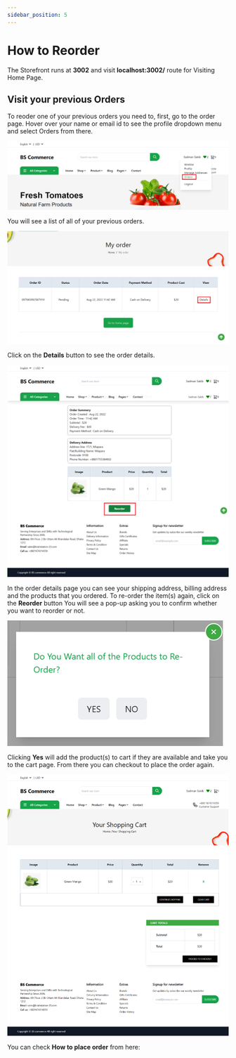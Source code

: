 ```yaml
---
sidebar_position: 5
---
```


# How to Reorder

The Storefront runs at **3002** and visit **localhost:3002/** route for Visiting Home Page.

## Visit your previous Orders
To reoder one of your previous orders you need to, first, go to the order page. Hover over your name or email id to see the profile dropdown menu and select Orders from there.

![Docs Version Dropdown](../img/re-order/hover_order.png)

You will see a list of all of your previous orders.

![Docs Version Dropdown](../img/re-order/my_orders.png)

Click on the **Details** button to see the order details.

![Docs Version Dropdown](../img/re-order/re-order.png)

In the order details page you can see your shipping address, billing address and the products that you ordered. To re-order the item(s) again, click on the **Reorder** button 
You will see a pop-up asking you to confirm whether you want to reorder or not.

![Docs Version Dropdown](../img/re-order/reorder_modal.png)

Clicking **Yes** will add the product(s) to cart if they are available and take you to the cart page. From there you can checkout to place the order again.

![Docs Version Dropdown](../img/re-order/cart.png)

You can check **How to place order** from here:


